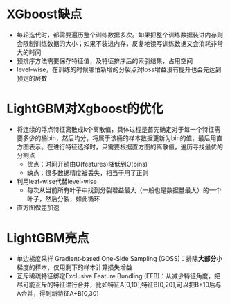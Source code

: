 # XGboost缺点
- 每轮迭代时，都需要遍历整个训练数据多次。如果把整个训练数据装进内存则会限制训练数据的大小；如果不装进内存，反复地读写训练数据又会消耗非常大的时间
- 预排序方法需要保存特征值，及特征排序后的索引结果，占用空间
- level-wise，在训练的时候哪怕新增的分裂点对loss增益没有提升也会先达到预定的层数

# LightGBM对Xgboost的优化

- 将连续的浮点特征离散成k个离散值，具体过程是首先确定对于每一个特征需要多少的桶bin，然后均分，将属于该桶的样本数据更新为bin的值，最后用直方图表示。在进行特征选择时，只需要根据直方图的离散值，遍历寻找最优的分割点
    - 优点：时间开销由O(features)降低到O(bins)
    - 缺点：很多数据精度被丢失，相当于用了正则
- 利用leaf-wise代替level-wise
    - 每次从当前所有叶子中找到分裂增益最大（一般也是数据量最大）的一个叶子，然后分裂，如此循环
- 直方图做差加速

# LightGBM亮点
- 单边梯度采样 Gradient-based One-Side Sampling (GOSS)：排除**大部分**小梯度的样本，仅用剩下的样本计算损失增益
- 互斥稀疏特征绑定Exclusive Feature Bundling (EFB)：从减少特征角度，把尽可能互斥的特征进行合并，比如特征A\[0,10],特征B\[0,20],可以把B+10后与A合并，得到新特征A+B\[0,30]
